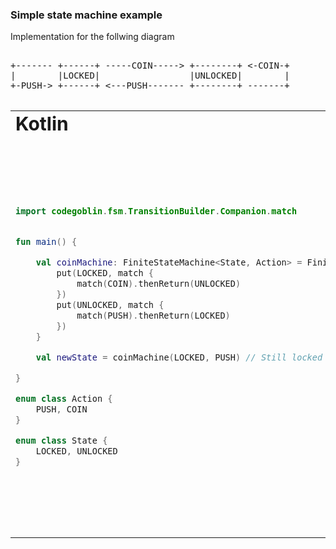 

### Simple state machine example
Implementation for the follwing diagram

<pre>

+------- +------+ -----COIN-----> +--------+ <-COIN-+
|        |LOCKED|                 |UNLOCKED|        |
+-PUSH-> +------+ <---PUSH------- +--------+ -------+

</pre>


<table border="0">
<tr>
<td><b style="font-size:30px">Kotlin</b></td>
<td><b style="font-size:30px">Java</b></td>
</tr>
<tr>
<td>

```kotlin
import codegoblin.fsm.TransitionBuilder.Companion.match


fun main() {

    val coinMachine: FiniteStateMachine<State, Action> = FiniteStateMachine.create {
        put(LOCKED, match {
            match(COIN).thenReturn(UNLOCKED)
        })
        put(UNLOCKED, match {
            match(PUSH).thenReturn(LOCKED)
        })
    }

    val newState = coinMachine(LOCKED, PUSH) // Still locked

}

enum class Action {
    PUSH, COIN
}

enum class State {
    LOCKED, UNLOCKED
}
```

</td>
<td>

```javaimport static codegoblin.fsm.TransitionBuilder.match;

public class CoinMachine {

    public static void main(String[] args) {
        FiniteStateMachine<State, Action> coinMachine = FiniteStateMachine.create(
                transitions -> {
                    transitions.put(
                            LOCKED,
                            match(matcher -> matcher.match(COIN).thenReturn(UNLOCKED))
                    );
                    transitions.put(
                            UNLOCKED,
                            match(matcher -> matcher.match(PUSH).thenReturn(LOCKED))
                    );
                }
        );

        State newState = coinMachine.invoke(LOCKED, PUSH); // Still locked

    }

    enum Action {
        PUSH, COIN
    }

    enum State {
        LOCKED, UNLOCKED
    }

}
```

</td>
</tr>
</table>
